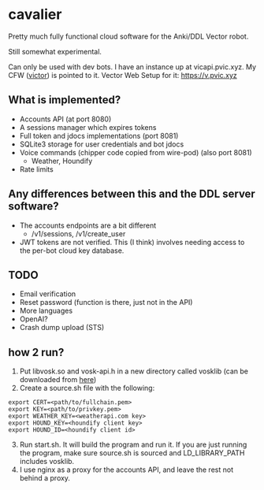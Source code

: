 # cavalier

Pretty much fully functional cloud software for the Anki/DDL Vector robot.

Still somewhat experimental.

Can only be used with dev bots. I have an instance up at vicapi.pvic.xyz. My CFW ([victor](https://github.com/kercre123/victor)) is pointed to it. Vector Web Setup for it: https://v.pvic.xyz

## What is implemented?

- Accounts API (at port 8080)
- A sessions manager which expires tokens
- Full token and jdocs implementations (port 8081)
- SQLite3 storage for user credentials and bot jdocs
- Voice commands (chipper code copied from wire-pod) (also port 8081)
   - Weather, Houndify
- Rate limits

## Any differences between this and the DDL server software?

- The accounts endpoints are a bit different
  - /v1/sessions, /v1/create_user
- JWT tokens are not verified. This (I think) involves needing access to the per-bot cloud key database.

## TODO
- Email verification
- Reset password (function is there, just not in the API)
- More languages
- OpenAI?
- Crash dump upload (STS)

## how 2 run?

1. Put libvosk.so and vosk-api.h in a new directory called vosklib (can be downloaded from [here](https://github.com/alphacep/vosk-api/releases/tag/v0.3.45))
2. Create a source.sh file with the following:

```
export CERT=<path/to/fullchain.pem>
export KEY=<path/to/privkey.pem>
export WEATHER_KEY=<weatherapi.com key>
export HOUND_KEY=<houndify client key>
export HOUND_ID=<houndify client id>
```
3. Run start.sh. It will build the program and run it. If you are just running the program, make sure source.sh is sourced and LD_LIBRARY_PATH includes vosklib.
4. I use nginx as a proxy for the accounts API, and leave the rest not behind a proxy.
